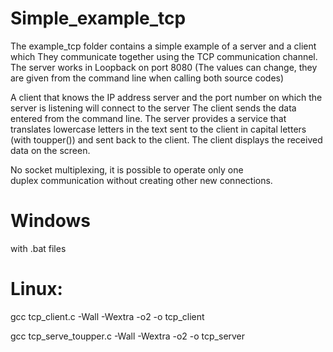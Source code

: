 # Simple_example_tcp
The example_tcp folder contains a simple example of a server and a client
which They communicate together using the TCP communication channel.
The server works in Loopback on port 8080 (The values can change, 
they are given from the command line when calling both source codes)

A client that knows the IP address
server and the port number on which the server is listening will connect to the server
The client sends the data entered from the command line.
The server provides a service that translates lowercase letters in the text
sent to the client in capital letters (with toupper())
and sent back to the client.
The client displays the received data on the screen.

No socket multiplexing, it is possible to operate only one  
duplex communication without creating other new connections.

# Windows 
with .bat files

# Linux:
gcc tcp_client.c -Wall -Wextra -o2 -o tcp_client

gcc tcp_serve_toupper.c -Wall -Wextra -o2 -o tcp_server

